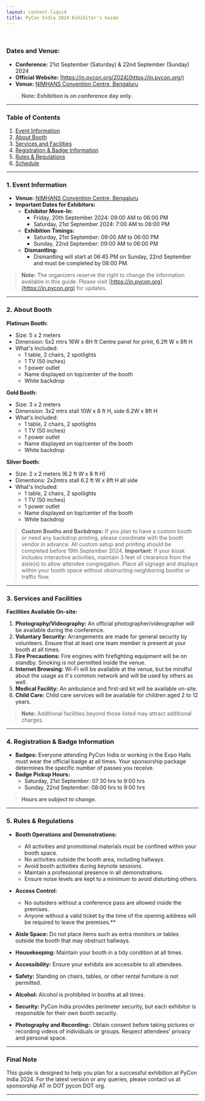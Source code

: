 ```yaml
---
layout: content.liquid
title: PyCon India 2024 Exhibitor's Guide
---
```

 
<br>

### Dates and Venue:

- **Conference:** 21st September (Saturday) & 22nd September (Sunday) 2024
- **Official Website:** [https://in.pycon.org/2024](https://in.pycon.org/)
- **Venue:** [NIMHANS Convention Centre, Bengaluru](https://maps.app.goo.gl/d1pH6D5JEUgm9HyD9)


> **Note: Exhibition is on conference day only.**

---

### Table of Contents
1. [Event Information](#1.-event-information)
2. [About Booth](#2.-about-booth)
3. [Services and Facilities](#3.-services-and-facilities)
4. [Registration & Badge Information](#4.-registration--badge-information)
5. [Rules & Regulations](#5.-rules--regulations)
6. [Schedule](#6.-schedule)

---

### 1. Event Information
- **Venue:** [NIMHANS Convention Centre, Bengaluru](https://maps.app.goo.gl/d1pH6D5JEUgm9HyD9)
- **Important Dates for Exhibitors:**
  - **Exhibitor Move-In:** 
    - Friday, 20th September 2024: 09:00 AM to 06:00 PM
    - Saturday, 21st September 2024: 7:00 AM to 06:00 PM
  - **Exhibition Timings:**
    - Saturday, 21st September: 09:00 AM to 06:00 PM
    - Sunday, 22nd September: 09:00 AM to 06:00 PM
  - **Dismantling:**
    - Dismantling will start at 06:45 PM on Sunday, 22nd September and must be completed by 08:00 PM.

> **Note:** The organizers reserve the right to change the information available in this guide. Please visit [https://in.pycon.org](https://in.pycon.org) for updates.

---

### 2. About Booth

**Platinum Booth:**
- Size: 5 x 2 meters 
- Dimension: 5x2 mtrs 16W x 8H ft Centre panel for print, 6.2ft W x 8ft H
- What's Included: 
  - 1 table, 2 chairs, 2 spotlights
  - 1 TV (50 inches)
  - 1 power outlet
  - Name displayed on top/center of the booth
  - White backdrop

**Gold Booth:**
- Size: 3 x 2 meters
- Dimension: 3x2 mtrs stall 10W x 8 ft H, side 6.2W x 8ft H
- What's Included: 
  - 1 table, 2 chairs, 2 spotlights
  - 1 TV (50 inches)
  - 1 power outlet
  - Name displayed on top/center of the booth
  - White backdrop

**Silver Booth:**
- Size: 2 x 2 meters (6.2 ft W x 8 ft H)
- Dimentions: 2x2mtrs stall 6.2 ft W x 8ft H all side
- What's Included: 
  - 1 table, 2 chairs, 2 spotlights
  - 1 TV (50 inches)
  - 1 power outlet
  - Name displayed on top/center of the booth
  - White backdrop

> **Custom Booths and Backdrops:** If you plan to have a custom booth or need any backdrop printing, please coordinate with the booth vendor in advance. All custom setup and printing should be completed before 19th September 2024.
> **Important:** If your kiosk includes interactive activities, maintain 3 feet of clearance from the aisle(s) to allow attendee congregation. Place all signage and displays within your booth space without obstructing neighboring booths or traffic flow.

---

### 3. Services and Facilities

**Facilities Available On-site:**
1. **Photography/Videography:** An official photographer/videographer will be available during the conference.
2. **Voluntary Security:** Arrangements are made for general security by volunteers. Ensure that at least one team member is present at your booth at all times.
3. **Fire Precautions:** Fire engines with firefighting equipment will be on standby. Smoking is not permitted inside the venue.
4. **Internet Browsing:** Wi-Fi will be available at the venue, but be mindful about the usage as it's common network and will be used by others as well.
5. **Medical Facility:** An ambulance and first-aid kit will be available on-site.
6. **Child Care:** Child care services will be available for children aged 2 to 12 years.


> **Note:** Additional facilities beyond those listed may attract additional charges.

---

### 4. Registration & Badge Information
- **Badges:** Everyone attending PyCon India or working in the Expo Halls must wear the official badge at all times. Your sponsorship package determines the specific number of passes you receive.
- **Badge Pickup Hours:**
  - Saturday, 21st September: 07:30 hrs to 9:00 hrs
  - Sunday, 22nd September: 08:00 hrs to 9:00 hrs

> **Hours are subject to change.**

---

### 5. Rules & Regulations
- **Booth Operations and Demonstrations:**
  - All activities and promotional materials must be confined within your booth space.
  - No activities outside the booth area, including hallways.
  - Avoid booth activities during keynote sessions.
  - Maintain a professional presence in all demonstrations.
  - Ensure noise levels are kept to a minimum to avoid disturbing others.
- **Access Control:**
    - No outsiders without a conference pass are allowed inside the premises.
    - Anyone without a valid ticket by the time of the opening address will be required to leave the premises.**

- **Aisle Space:** Do not place items such as extra monitors or tables outside the booth that may obstruct hallways.
- **Housekeeping:** Maintain your booth in a tidy condition at all times.
- **Accessibility:** Ensure your exhibits are accessible to all attendees.
- **Safety:** Standing on chairs, tables, or other rental furniture is not permitted.
- **Alcohol:** Alcohol is prohibited in booths at all times.
- **Security:** PyCon India provides perimeter security, but each exhibitor is responsible for their own booth security.
- **Photography and Recording:**: Obtain consent before taking pictures or recording videos of individuals or groups. Respect attendees' privacy and personal space.

---

### Final Note
This guide is designed to help you plan for a successful exhibition at PyCon India 2024. For the latest version or any queries, please contact us at sponsorship AT in DOT pycon DOT org.

---
